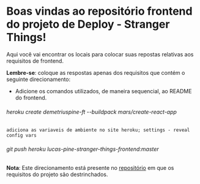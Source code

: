 # Boas vindas ao repositório frontend do projeto de Deploy - Stranger Things!

Aqui você vai encontrar os locais para colocar suas repostas relativas aos requisitos de frontend.

**Lembre-se**: coloque as respostas apenas dos requisitos que contém o seguinte direcionamento:

  - Adicione os comandos utilizados, de maneira sequencial, ao README do frontend.

  ###### heroku create demetriuspine-ft --buildpack mars/create-react-app
    adiciona as variaveis de ambiente no site heroku; settings - reveal config vars
  ###### git push heroku lucas-pine-stranger-things-frontend:master

**Nota**: Este direcionamento está presente no [repositório](https://github.com/demetriuspine/stranger-things) em que os requisitos do projeto são destrinchados.

